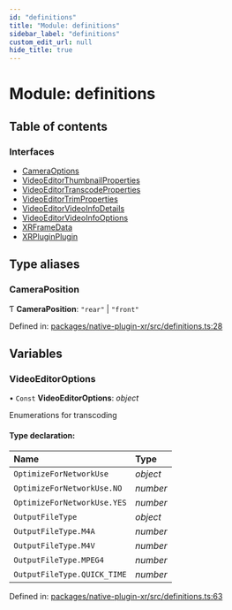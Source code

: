 ```yaml
---
id: "definitions"
title: "Module: definitions"
sidebar_label: "definitions"
custom_edit_url: null
hide_title: true
---
```


# Module: definitions

## Table of contents

### Interfaces

- [CameraOptions](../interfaces/definitions.cameraoptions.md)
- [VideoEditorThumbnailProperties](../interfaces/definitions.videoeditorthumbnailproperties.md)
- [VideoEditorTranscodeProperties](../interfaces/definitions.videoeditortranscodeproperties.md)
- [VideoEditorTrimProperties](../interfaces/definitions.videoeditortrimproperties.md)
- [VideoEditorVideoInfoDetails](../interfaces/definitions.videoeditorvideoinfodetails.md)
- [VideoEditorVideoInfoOptions](../interfaces/definitions.videoeditorvideoinfooptions.md)
- [XRFrameData](../interfaces/definitions.xrframedata.md)
- [XRPluginPlugin](../interfaces/definitions.xrpluginplugin.md)

## Type aliases

### CameraPosition

Ƭ **CameraPosition**: ``"rear"`` \| ``"front"``

Defined in: [packages/native-plugin-xr/src/definitions.ts:28](https://github.com/xr3ngine/xr3ngine/blob/7e8e151f1/packages/native-plugin-xr/src/definitions.ts#L28)

## Variables

### VideoEditorOptions

• `Const` **VideoEditorOptions**: *object*

Enumerations for transcoding

#### Type declaration:

| Name | Type |
| :------ | :------ |
| `OptimizeForNetworkUse` | *object* |
| `OptimizeForNetworkUse.NO` | *number* |
| `OptimizeForNetworkUse.YES` | *number* |
| `OutputFileType` | *object* |
| `OutputFileType.M4A` | *number* |
| `OutputFileType.M4V` | *number* |
| `OutputFileType.MPEG4` | *number* |
| `OutputFileType.QUICK_TIME` | *number* |

Defined in: [packages/native-plugin-xr/src/definitions.ts:63](https://github.com/xr3ngine/xr3ngine/blob/7e8e151f1/packages/native-plugin-xr/src/definitions.ts#L63)
